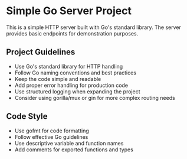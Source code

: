 <!-- Use this file to provide workspace-specific custom instructions to Copilot. For more details, visit https://code.visualstudio.com/docs/copilot/copilot-customization#_use-a-githubcopilotinstructionsmd-file -->

# Simple Go Server Project

This is a simple HTTP server built with Go's standard library. The server provides basic endpoints for demonstration purposes.

## Project Guidelines

- Use Go's standard library for HTTP handling
- Follow Go naming conventions and best practices
- Keep the code simple and readable
- Add proper error handling for production code
- Use structured logging when expanding the project
- Consider using gorilla/mux or gin for more complex routing needs

## Code Style

- Use gofmt for code formatting
- Follow effective Go guidelines
- Use descriptive variable and function names
- Add comments for exported functions and types

